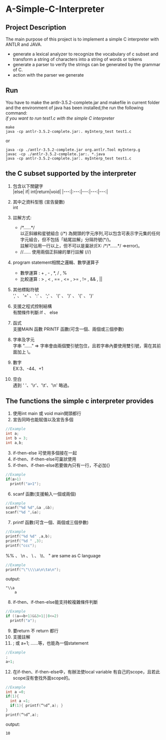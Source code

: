 # A-Simple-C-Interpreter
## Project Description  
 The main purpose of this project is to implement a simple C interpreter with ANTLR and JAVA.  
+ generate a lexical analyzer to recognize the vocabulary of c subset and transform a string of characters into a string of words or tokens 
+ generate a parser to verify the strings can be generated by the grammar of C.
+ action with the parser we generate

## Run
You have to make the antlr-3.5.2-complete.jar and makefile in current folder and the environment of java has been installed,the run the following command:  
*if you want to run test1.c with the simple C interpreter*
```shell
make 
java -cp antlr-3.5.2-complete.jar:. myInterp_test test1.c
```
or  
```shell
java -cp ./antlr-3.5.2-complete.jar org.antlr.Tool myInterp.g 
javac -cp ./antlr-3.5.2-complete.jar:. *.java
java -cp antlr-3.5.2-complete.jar:. myInterp_test test1.c
```
## the C subset supported by the interpreter
1.	包含以下關鍵字    
    |else| if| int|return|void|
    |---:|:---:|---:|---:|---:|

2. 其中之資料型態 (宣告變數)  
    int

3. 註解方式:  
    + /\*……\*/  
      以正斜線和星號組合 (/\*) 為開頭的字元序列,可以包含可表示字元集的任何字元組合，但不包括「結尾註解」分隔符號(\*/)。     
      註解可佔用一行以上，但不可以是巢狀(EX:	/\*/\*……\*/   =>error)。  
    + //……
    使用兩個正斜線的單行註解 (//)

4. program statement相關之邏輯、數學運算子  
    + 數學運算 : + , - , \*, / , % 
    + 比較運算 : > , < , == , <= , >= , != , && , || 

5. 其他標點符號  
    ',' 、 '='  、 ':' 、 ';' 、 '(' 、 ')' 、 '{' 、 '}' 

6. 支援之程式控制結構  
    有關條件判斷:If 、 else 

7. 函式   
    支援MAIN 函數 
    PRINTF 函數(可含一個、兩個或三個參數)

8. 字串及字元  
    字串 "……" => 字串會由兩個雙引號包住，且若字串內要使用雙引號，需在其前面加上 \。  

9. 數字    
    EX:3、-44、+1

10. 空白  
    遇到 ' '、'\r'、'\t'、'\n' 略過。 



## The functions the simple c interpreter provides
1. 使用int main 或 void main開頭都行  
2. 宣告同時也能賦值以及宣告多個  
  ```C  
  //Example
  int a;    
  int b = 3;    
  int a,b;    
  ```
3. if-then-else 可使用多個接在一起  
4. if-then、if-then-else可巢狀使用  
5.  if-then、if-then-else若要做內只有一行，不必加{} 
  ```C
  //Example
  if(a>1) 
    printf("a>1"); 
  ```
6. scanf 函數(支援輸入一個或兩個) 
  ```C
  //Example
  scanf("%d %d",&a ,&b); 
  scanf("%d ",&a);  
  ```
7. printf 函數(可含一個、兩個或三個參數)   
  ```C
  //Example
  printf("%d %d" ,a,b);  
  printf("%d " ,3);  
  printf("ccc");  
  ```
%% 、 \n 、 \\ 、 \t、 \" are same as C language   

  ```C
  //Example
  printf("\"\\\\a\n\ta\n");
  ```
output:
  ```shell
  "\\a
      a
  ```
8. if-then、if-then-else能支持較複雜條件判斷  
  ```C
  //Example
  if ((a==b+1)&&3>1||8<=2)  
    printf("a");
  ```
9. 要return 不 return 都行  
10. 支援註解  
11. ; 或 a+1; ……等，也能為一個statement 
  ```C
  //Example
  ;
  a+1;
  ```
12. 在if-then、if-then-else中，有辦法使local variable 有自己的scope，且若此scope沒有會找外面scope的。  
  ```C
  //Example
  int a =0;
  if(1){
    int a =1;
    if(1){ printf(“%d”,a); }
  }
  printf(“%d”,a); 
  ```
output: 
  ```shell
  10
  ```


